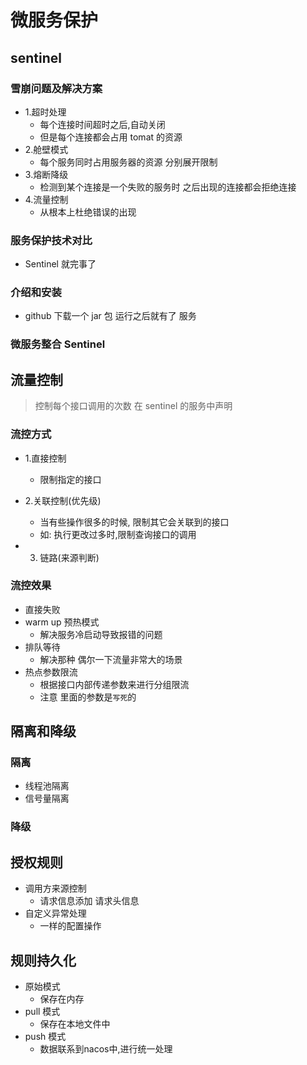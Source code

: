 # 微服务保护

## sentinel

### 雪崩问题及解决方案

- 1.超时处理
  - 每个连接时间超时之后,自动关闭
  - 但是每个连接都会占用 tomat 的资源
- 2.舱壁模式
  - 每个服务同时占用服务器的资源 分别展开限制
- 3.熔断降级
  - 检测到某个连接是一个失败的服务时 之后出现的连接都会拒绝连接
- 4.流量控制
  - 从根本上杜绝错误的出现

### 服务保护技术对比

- Sentinel 就完事了

### 介绍和安装

- github 下载一个 jar 包 运行之后就有了 服务

### 微服务整合 Sentinel

## 流量控制

> 控制每个接口调用的次数 在 sentinel 的服务中声明

### 流控方式

- 1.直接控制
  - 限制指定的接口
- 2.关联控制(优先级)

  - 当有些操作很多的时候, 限制其它会关联到的接口
  - 如: 执行更改过多时,限制查询接口的调用

- 3. 链路(来源判断)

### 流控效果

- 直接失败
- warm up 预热模式
  - 解决服务冷启动导致报错的问题
- 排队等待
  - 解决那种 偶尔一下流量非常大的场景
- 热点参数限流
  - 根据接口内部传递参数来进行分组限流
  - 注意 里面的参数是`写死`的

## 隔离和降级

### 隔离

- 线程池隔离
- 信号量隔离

### 降级

## 授权规则

- 调用方来源控制
  - 请求信息添加 请求头信息
- 自定义异常处理
  - 一样的配置操作

## 规则持久化
- 原始模式
  - 保存在内存
- pull 模式
  - 保存在本地文件中
- push 模式
  - 数据联系到nacos中,进行统一处理
